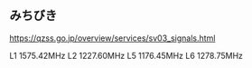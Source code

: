#

## みちびき
https://qzss.go.jp/overview/services/sv03_signals.html

L1 1575.42MHz
L2 1227.60MHz
L5 1176.45MHz
L6 1278.75MHz

